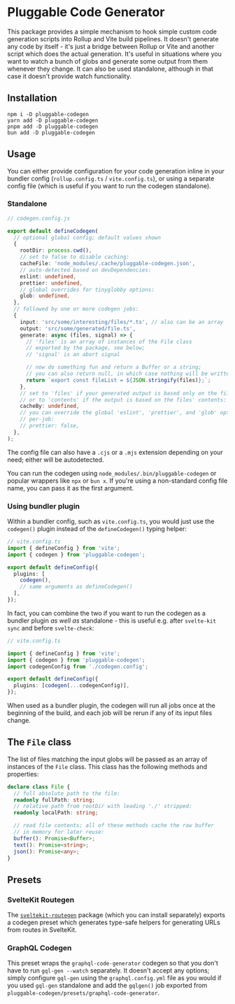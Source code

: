 # Pluggable Code Generator

This package provides a simple mechanism to hook simple custom code generation
scripts into Rollup and Vite build pipelines. It doesn't generate any code
by itself - it's just a bridge between Rollup or Vite and another script
which does the actual generation. It's useful in situations where you want
to watch a bunch of globs and generate some output from them whenever they
change. It can also be used standalone, although in that case it doesn't
provide watch functionality.

## Installation

```shell
npm i -D pluggable-codegen
yarn add -D pluggable-codegen
pnpm add -D pluggable-codegen
bun add -D pluggable-codegen
```

## Usage

You can either provide configuration for your code generation inline in your
bundler config (`rollup.config.ts` / `vite.config.ts`), or using a separate
config file (which is useful if you want to run the codegen standalone).

### Standalone

```typescript
// codegen.config.js

export default defineCodegen(
  // optional global config; default values shown
  {
    rootDir: process.cwd(),
    // set to false to disable caching:
    cacheFile: 'node_modules/.cache/pluggable-codegen.json',
    // auto-detected based on devDependencies:
    eslint: undefined,
    prettier: undefined,
    // global overrides for tinyglobby options:
    glob: undefined,
  },
  // followed by one or more codegen jobs:
  {
    input: 'src/some/interesting/files/*.ts', // also can be an array
    output: 'src/some/generated/file.ts',
    generate: async (files, signal) => {
      // 'files' is an array of instances of the File class
      // exported by the package, see below;
      // 'signal' is an abort signal

      // now do something fun and return a Buffer or a string;
      // you can also return null, in which case nothing will be written
      return `export const fileList = ${JSON.stringify(files)};`;
    },
    // set to 'files' if your generated output is based only on the file names,
    // or to 'contents' if the output is based on the files' contents:
    cacheBy: undefined,
    // you can override the global 'eslint', 'prettier', and 'glob' options
    // per-job:
    // prettier: false,
  },
);
```

The config file can also have a `.cjs` or a `.mjs` extension depending on your
need; either will be autodetected.

You can run the codegen using `node_modules/.bin/pluggable-codegen` or
popular wrappers like `npx` or `bun x`. If you're using a non-standard
config file name, you can pass it as the first argument.

### Using bundler plugin

Within a bundler config, such as `vite.config.ts`, you would just use
the `codegen()` plugin instead of the `defineCodegen()` typing helper:

```typescript
// vite.config.ts
import { defineConfig } from 'vite';
import { codegen } from 'pluggable-codegen';

export default defineConfig({
  plugins: [
    codegen(),
    // same arguments as defineCodegen()
  ],
});
```

In fact, you can combine the two if you want to run the codegen as a bundler
plugin _as well as_ standalone - this is useful e.g. after `svelte-kit sync`
and before `svelte-check`:

```typescript
// vite.config.ts

import { defineConfig } from 'vite';
import { codegen } from 'pluggable-codegen';
import codegenConfig from './codegen.config';

export default defineConfig({
  plugins: [codegen(...codegenConfig)],
});
```

When used as a bundler plugin, the codegen will run all jobs once at the
beginning of the build, and each job will be rerun if any of its input files
change.

## The `File` class

The list of files matching the input globs will be passed as an array of
instances of the `File` class. This class has the following methods and
properties:

```typescript
declare class File {
  // full absolute path to the file:
  readonly fullPath: string;
  // relative path from rootDir with leading './' stripped:
  readonly localPath: string;

  // read file contents; all of these methods cache the raw buffer
  // in memory for later reuse:
  buffer(): Promise<Buffer>;
  text(): Promise<string>;
  json(): Promise<any>;
}
```

## Presets

### SvelteKit Routegen

The [`sveltekit-routegen`](https://www.npmjs.com/package/sveltekit-routegen)
package (which you can install separately) exports a codegen preset which
generates type-safe helpers for generating URLs from routes in SvelteKit.

### GraphQL Codegen

This preset wraps the `graphql-code-generator` codegen so that you don't
have to run `gql-gen --watch` separately. It doesn't accept any options;
simply configure `gql-gen` using the `graphql.config.yml` file as you would if
you used `gql-gen` standalone and add the `gqlgen()` job exported from
`pluggable-codegen/presets/graphql-code-generator`.
